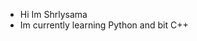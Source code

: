 - Hi Im Shrlysama
- Im currently learning Python and bit C++

<!---
Shrlysama/Shrlysama is a ✨ special ✨ repository because its `README.md` (this file) appears on your GitHub profile.
You can click the Preview link to take a look at your changes.
--->
